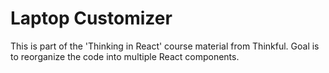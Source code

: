 # Laptop Customizer
This is part of the 'Thinking in React' course material from Thinkful. Goal is to reorganize the code into multiple React components.
